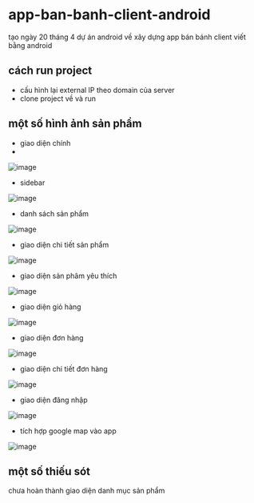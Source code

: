# app-ban-banh-client-android
tạo ngày 20 tháng 4
dự án android về xây dựng app bán bánh
client viết bằng android
## cách run project
* cấu hình lại external IP theo domain của server
* clone project về và run
## một số hình ảnh sản phẩm
* giao diện chính
* 
![image](https://github.com/TranDo25/app-ban-banh-client-android/assets/73243952/3b684518-28cb-4e12-9c5b-f4e0ef207334)
* sidebar

![image](https://github.com/TranDo25/app-ban-banh-client-android/assets/73243952/d688dde8-6f23-42f9-a3a4-40935463695e)
* danh sách sản phẩm

![image](https://github.com/TranDo25/app-ban-banh-client-android/assets/73243952/f29f2553-a2bc-427f-bcc2-6f5eece5edcf)
* giao diện chi tiết sản phẩm

![image](https://github.com/TranDo25/app-ban-banh-client-android/assets/73243952/48dffe13-1f68-42dd-9ef7-ebb138698710)

* giao diện sản phâm yêu thích

![image](https://github.com/TranDo25/app-ban-banh-client-android/assets/73243952/b62dab55-03df-4ea4-941c-5d851a103a62)
* giao diện giỏ hàng

![image](https://github.com/TranDo25/app-ban-banh-client-android/assets/73243952/18e1aa8c-c337-4f81-8f63-57a7e698bf96)
* giao diện đơn hàng

![image](https://github.com/TranDo25/app-ban-banh-client-android/assets/73243952/e0b9e3b7-392b-4272-9e14-5aec5e508331)
 * giao diện chi tiết đơn hàng

![image](https://github.com/TranDo25/app-ban-banh-client-android/assets/73243952/69810c9b-ac19-4291-a081-534d1bd43c15)
* giao diện đăng nhập

![image](https://github.com/TranDo25/app-ban-banh-client-android/assets/73243952/7514ed94-34ef-4bab-b7bd-ea65a80f2d21)
* tích hợp google map vào app

![image](https://github.com/TranDo25/app-ban-banh-client-android/assets/73243952/c760615d-34c0-48eb-9929-cde960bec172)
## một số thiếu sót
 chưa hoàn thành giao diện danh mục sản phẩm
  

